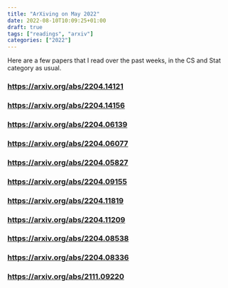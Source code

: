 ```yaml
---
title: "ArXiving on May 2022"
date: 2022-08-10T10:09:25+01:00
draft: true
tags: ["readings", "arxiv"]
categories: ["2022"]
---
```


Here are a few papers that I read over the past weeks, in the CS and Stat category as usual.

### https://arxiv.org/abs/2204.14121

### https://arxiv.org/abs/2204.14156

### https://arxiv.org/abs/2204.06139

### https://arxiv.org/abs/2204.06077

### https://arxiv.org/abs/2204.05827

### https://arxiv.org/abs/2204.09155

### https://arxiv.org/abs/2204.11819

### https://arxiv.org/abs/2204.11209

### https://arxiv.org/abs/2204.08538

### https://arxiv.org/abs/2204.08336

### https://arxiv.org/abs/2111.09220
